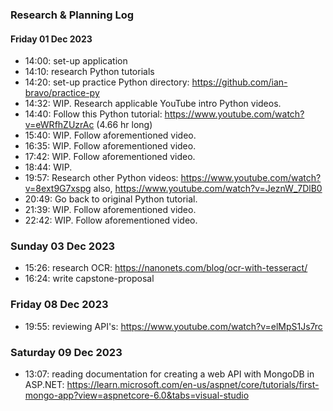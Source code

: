 ### Research & Planning Log
#### Friday 01 Dec 2023
* 14:00: set-up application
* 14:10: research Python tutorials
* 14:20: set-up practice Python directory: https://github.com/ian-bravo/practice-py
* 14:32: WIP. Research applicable YouTube intro Python videos.
* 14:40: Follow this Python tutorial: https://www.youtube.com/watch?v=eWRfhZUzrAc (4.66 hr long)
* 15:40: WIP. Follow aforementioned video.
* 16:35: WIP. Follow aforementioned video.
* 17:42: WIP. Follow aforementioned video.
* 18:44: WIP.
* 19:57: Research other Python videos: https://www.youtube.com/watch?v=8ext9G7xspg also, https://www.youtube.com/watch?v=JeznW_7DlB0
* 20:49: Go back to original Python tutorial.
* 21:39: WIP. Follow aforementioned video.
* 22:42: WIP. Follow aforementioned video.

### Sunday 03 Dec 2023
* 15:26: research OCR: https://nanonets.com/blog/ocr-with-tesseract/
* 16:24: write capstone-proposal

### Friday 08 Dec 2023
* 19:55: reviewing API's: https://www.youtube.com/watch?v=elMpS1Js7rc

### Saturday 09 Dec 2023
* 13:07: reading documentation for creating a web API with MongoDB in ASP.NET: https://learn.microsoft.com/en-us/aspnet/core/tutorials/first-mongo-app?view=aspnetcore-6.0&tabs=visual-studio
